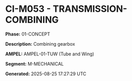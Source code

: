 # CI-M053 - TRANSMISSION-COMBINING

**Phase:** 01-CONCEPT

**Description:** Combining gearbox

**AMPEL:** AMPEL-01-TUW (Tube and Wing)

**Segment:** M-MECHANICAL

**Generated:** 2025-08-25 17:27:29 UTC
